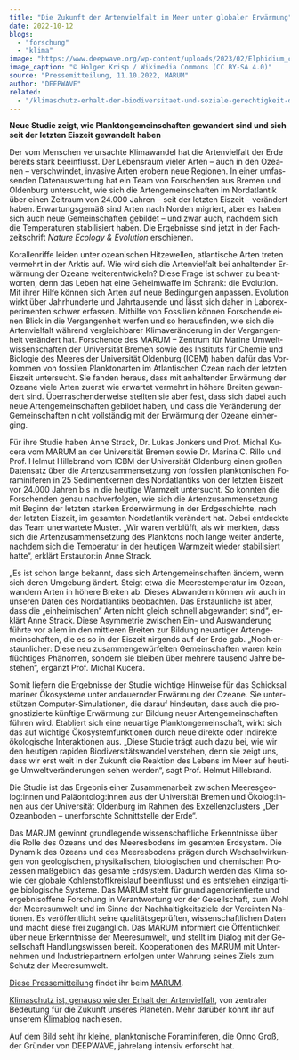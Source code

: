 ```yaml
---
title: "Die Zu­kunft der Artenvielfalt im Meer un­ter glo­ba­ler Er­wär­mung"
date: 2022-10-12
blogs: 
  - "forschung"
  - "klima"
image: "https://www.deepwave.org/wp-content/uploads/2023/02/Elphidium_crispum_1_Foraminifera.jpg"
image_caption: "© Holger Krisp / Wikimedia Commons (CC BY-SA 4.0)"
source: "Pressemitteilung, 11.10.2022, MARUM"
author: "DEEPWAVE"
related: 
  - "/klimaschutz-erhalt-der-biodiversitaet-und-soziale-gerechtigkeit-diese-aufgaben-lassen-sich-nur-im-dreiklang-loesen/"
---
```


**Neue Stu­die zeigt, wie Plank­ton­ge­mein­schaf­ten ge­wan­dert sind und sich seit der letz­ten Eis­zeit** **ge­wandelt ha­ben**

Der vom Men­schen ver­ur­sach­te Kli­ma­wan­del hat die Artenvielfalt der Erde be­reits stark be­ein­flusst. Der Le­bens­raum vie­ler Ar­ten – auch in den Ozea­nen – ver­schwin­det, in­va­si­ve Ar­ten er­obern neue Re­gio­nen. In ei­ner um­fas­sen­den Da­ten­aus­wer­tung hat ein Team von For­schen­den aus Bre­men und Ol­den­burg un­ter­sucht, wie sich die Ar­ten­ge­mein­schaf­ten im Nord­at­lan­tik über ei­nen Zeit­raum von 24.000 Jah­ren – seit der letz­ten Eis­zeit – ver­än­dert ha­ben. Er­war­tungs­ge­mäß sind Ar­ten nach Nor­den mi­griert, aber es ha­ben sich auch neue Ge­mein­schaf­ten ge­bil­det – und zwar auch, nach­dem sich die Tem­pe­ra­tu­ren sta­bi­li­siert ha­ben. Die Er­geb­nis­se sind jetzt in der Fach­zeit­schrift _Nature Ecology & Evolution_ er­schie­nen.

Ko­ral­len­rif­fe lei­den un­ter ozea­ni­schen Hit­ze­wel­len, at­lan­ti­sche Ar­ten tre­ten ver­mehrt in der Ark­tis auf. Wie wird sich die Artenvielfalt bei an­hal­ten­der Er­wär­mung der Ozea­ne wei­ter­ent­wi­ckeln? Die­se Fra­ge ist schwer zu be­ant­wor­ten, denn das Le­ben hat eine Ge­heim­waf­fe im Schrank: die Evo­lu­ti­on. Mit ih­rer Hil­fe kön­nen sich Ar­ten auf neue Be­din­gun­gen an­pas­sen. Evo­lu­ti­on wirkt über Jahr­hun­der­te und Jahr­tau­sen­de und lässt sich da­her in La­bor­ex­pe­ri­men­ten schwer er­fas­sen. Mit­hil­fe von Fos­si­li­en kön­nen For­schen­de ei­nen Blick in die Ver­gan­gen­heit wer­fen und so her­aus­fin­den, wie sich die Artenvielfalt wäh­rend ver­gleich­ba­rer Kli­ma­ver­än­de­rung in der Ver­gan­gen­heit ver­än­dert hat. For­schen­de des MARUM – Zen­trum für Ma­ri­ne Um­welt­wis­sen­schaf­ten der Uni­ver­si­tät Bre­men so­wie des In­sti­tuts für Che­mie und Bio­lo­gie des Mee­res der Uni­ver­si­tät Ol­den­burg (ICBM) ha­ben da­für das Vor­kom­men von fos­si­len Plank­ton­ar­ten im At­lan­ti­schen Oze­an nach der letz­ten Eis­zeit un­ter­sucht. Sie fan­den her­aus, dass mit an­hal­ten­der Er­wär­mung der Ozea­ne vie­le Ar­ten zu­erst wie er­war­tet ver­mehrt in hö­he­re Brei­ten ge­wan­dert sind. Über­ra­schen­der­wei­se stell­ten sie aber fest, dass sich da­bei auch neue Ar­ten­ge­mein­schaf­ten ge­bil­det ha­ben, und dass die Ver­än­de­rung der Ge­mein­schaf­ten nicht voll­stän­dig mit der Er­wär­mung der Ozea­ne ein­her­ging.

Für ihre Stu­die ha­ben Anne Strack, Dr. Lu­kas Jon­kers und Prof. Mi­chal Ku­ce­ra vom MARUM an der Uni­ver­si­tät Bre­men so­wie Dr. Ma­ri­na C. Ril­lo und Prof. Hel­mut Hil­le­brand vom ICBM der Uni­ver­si­tät Ol­den­burg ei­nen gro­ßen Da­ten­satz über die Ar­ten­zu­sam­men­set­zung von fos­si­len plank­to­ni­schen Fo­ra­mi­ni­fe­ren in 25 Se­di­ment­ker­nen des Nord­at­lan­tiks von der letz­ten Eis­zeit vor 24.000 Jah­ren bis in die heu­ti­ge Warm­zeit un­ter­sucht. So konn­ten die For­schen­den ge­nau nach­ver­fol­gen, wie sich die Ar­ten­zu­sam­men­set­zung mit Be­ginn der letz­ten star­ken Erd­er­wär­mung in der Erd­ge­schich­te, nach der letz­ten Eis­zeit, im ge­sam­ten Nord­at­lan­tik ver­än­dert hat. Da­bei ent­deck­te das Team un­er­war­te­te Mus­ter. „Wir wa­ren ver­blüfft, als wir merk­ten, dass sich die Ar­ten­zu­sam­men­set­zung des Plank­tons noch lan­ge wei­ter än­der­te, nach­dem sich die Tem­pe­ra­tur in der heu­ti­gen Warm­zeit wie­der sta­bi­li­siert hat­te“, er­klärt Er­st­au­tor:in Anne Strack.

„Es ist schon lan­ge be­kannt, dass sich Ar­ten­ge­mein­schaf­ten än­dern, wenn sich de­ren Um­ge­bung än­dert. Steigt etwa die Mee­res­tem­pe­ra­tur im Oze­an, wan­dern Ar­ten in hö­he­re Brei­ten ab. Die­ses Ab­wan­dern kön­nen wir auch in un­se­ren Da­ten des Nord­at­lan­tiks be­ob­ach­ten. Das Er­staun­li­che ist aber, dass die „ein­hei­mi­schen“ Ar­ten nicht gleich schnell ab­ge­wan­dert sind“, er­klärt Anne Strack. Die­se Asym­me­trie zwi­schen Ein- und Aus­wan­de­rung führ­te vor al­lem in den mitt­le­ren Brei­ten zur Bil­dung neu­ar­ti­ger Ar­ten­ge­mein­schaf­ten, die es so in der Eis­zeit nir­gends auf der Erde gab. „Noch er­staun­li­cher: Die­se neu zu­sam­men­ge­wür­fel­ten Ge­mein­schaf­ten wa­ren kein flüch­ti­ges Phä­no­men, son­dern sie blei­ben über meh­re­re tau­send Jah­re be­ste­hen“, er­gänzt Prof. Mi­chal Ku­ce­ra.

So­mit lie­fern die Er­geb­nis­se der Stu­die wich­ti­ge Hin­wei­se für das Schick­sal ma­ri­ner Öko­sys­te­me un­ter an­dau­ern­der Er­wär­mung der Ozea­ne. Sie un­ter­stüt­zen Com­pu­ter-Si­mu­la­tio­nen, die dar­auf hin­deu­ten, dass auch die pro­gnos­ti­zier­te künf­ti­ge Er­wär­mung zur Bil­dung neu­er Ar­ten­ge­mein­schaf­ten füh­ren wird. Eta­bliert sich eine neu­ar­ti­ge Plank­ton­ge­mein­schaft, wirkt sich das auf wich­ti­ge Öko­sys­tem­funk­tio­nen durch neue di­rek­te oder in­di­rek­te öko­lo­gi­sche In­ter­ak­tio­nen aus. „Die­se Stu­die trägt auch dazu bei, wie wir den heu­ti­gen ra­pi­den Bio­di­ver­si­täts­wan­del ver­ste­hen, denn sie zeigt uns, dass wir erst weit in der Zu­kunft die Re­ak­ti­on des Le­bens im Meer auf heu­ti­ge Um­welt­ver­än­de­run­gen se­hen wer­den“, sagt Prof. Hel­mut Hil­le­brand.

Die Stu­die ist das Er­geb­nis ei­ner Zu­sam­men­ar­beit zwi­schen Mee­res­geo­log:in­nen und Pa­lä­on­to­log:in­nen aus der Uni­ver­si­tät Bre­men und Öko­log:in­nen aus der Uni­ver­si­tät Ol­den­burg im Rah­men des Ex­zel­lenz­clus­ters „Der Oze­an­bo­den – un­er­forsch­te Schnitt­stel­le der Erde“.

Das MARUM ge­winnt grund­le­gen­de wis­sen­schaft­li­che Er­kennt­nis­se über die Rol­le des Oze­ans und des Mee­res­bo­dens im ge­sam­ten Erd­sys­tem. Die Dy­na­mik des Oze­ans und des Mee­res­bo­dens prä­gen durch Wech­sel­wir­kun­gen von geo­lo­gi­schen, phy­si­ka­li­schen, bio­lo­gi­schen und che­mi­schen Pro­zes­sen maß­geb­lich das ge­sam­te Erd­sys­tem. Da­durch wer­den das Kli­ma so­wie der glo­ba­le Koh­len­stoff­kreis­lauf be­ein­flusst und es ent­ste­hen ein­zig­ar­ti­ge bio­lo­gi­sche Sys­te­me. Das MARUM steht für grund­la­gen­ori­en­tier­te und er­geb­nis­of­fe­ne For­schung in Ver­ant­wor­tung vor der Ge­sell­schaft, zum Wohl der Mee­res­um­welt und im Sin­ne der Nach­hal­tig­keits­zie­le der Ver­ein­ten Na­tio­nen. Es ver­öf­fent­licht sei­ne qua­li­täts­ge­prüf­ten, wis­sen­schaft­li­chen Da­ten und macht die­se frei zu­gäng­lich. Das MARUM in­for­miert die Öffent­lich­keit über neue Er­kennt­nis­se der Mee­res­um­welt, und stellt im Dia­log mit der Ge­sell­schaft Hand­lungs­wis­sen be­reit. Ko­ope­ra­tio­nen des MARUM mit Un­ter­neh­men und In­dus­trie­part­nern er­fol­gen un­ter Wah­rung sei­nes Ziels zum Schutz der Mee­res­um­welt.

[Diese Pressemitteilung](https://www.marum.de/Entdecken/Die-Zukunft-der-Artenvielfalt-im-Meer-unter-globaler-Erwaermung.html) findet ihr beim [MARUM](https://www.marum.de/index.html).

[Klimaschutz ist, genauso wie der Erhalt der Artenvielfalt](https://www.deepwave.org/klimaschutz-erhalt-der-biodiversitaet-und-soziale-gerechtigkeit-diese-aufgaben-lassen-sich-nur-im-dreiklang-loesen/), von zentraler Bedeutung für die Zukunft unseres Planeten. Mehr darüber könnt ihr auf unserem [Klimablog](https://www.deepwave.org/blogs/klima/) nachlesen.

Auf dem Bild seht ihr kleine, planktonische Foraminiferen, die Onno Groß, der Gründer von DEEPWAVE, jahrelang intensiv erforscht hat.
